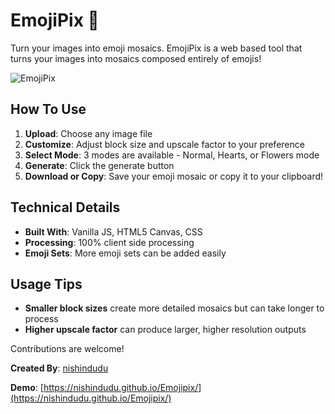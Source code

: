 # EmojiPix 🎨

Turn your images into emoji mosaics. EmojiPix is a web based tool that turns your images into mosaics composed entirely of emojis!

![EmojiPix](https://hackatime-badge.hackclub.com/U091SE37HUN/Img%20to%20emoji?label=EmojiPix)

## How To Use

1. **Upload**: Choose any image file
2. **Customize**: Adjust block size and upscale factor to your preference
3. **Select Mode**: 3 modes are available - Normal, Hearts, or Flowers mode
4. **Generate**: Click the generate button
5. **Download or Copy**: Save your emoji mosaic or copy it to your clipboard!

## Technical Details

- **Built With**: Vanilla JS, HTML5 Canvas, CSS
- **Processing**: 100% client side processing
- **Emoji Sets**: More emoji sets can be added easily

## Usage Tips

- **Smaller block sizes** create more detailed mosaics but can take longer to process
- **Higher upscale factor** can produce larger, higher resolution outputs

Contributions are welcome!

**Created By**: [nishindudu](https://www.github.com/nishindudu)

**Demo**: [https://nishindudu.github.io/Emojipix/](https://nishindudu.github.io/Emojipix/)
